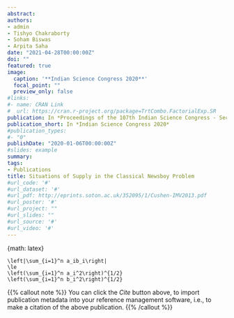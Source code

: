 ```yaml
---
abstract: 
authors:
- admin
- Tishyo Chakraborty
- Soham Biswas
- Arpita Saha
date: "2021-04-28T00:00:00Z"
doi: ""
featured: true
image:
  caption: '**Indian Science Congress 2020**'
  focal_point: ""
  preview_only: false
#links:
#- name: CRAN Link
#  url: https://cran.r-project.org/package=TrtCombo.FactorialExp.SR
publication: In *Proceedings of the 107th Indian Science Congress - Section of Mathematical Sciences (Including Statistics)*
publication_short: In *Indian Science Congress 2020*
#publication_types:
#- "0"
publishDate: "2020-01-06T00:00:00Z"
#slides: example
summary: 
tags:
- Publications
title: Situations of Supply in the Classical Newsboy Problem
#url_code: '#'
#url_dataset: '#'
#url_pdf: http://eprints.soton.ac.uk/352095/1/Cushen-IMV2013.pdf
#url_poster: '#'
#url_project: ""
#url_slides: ""
#url_source: '#'
#url_video: '#'
---
```


{math: latex}
```
\left|\sum_{i=1}^n a_ib_i\right|
\le
\left(\sum_{i=1}^n a_i^2\right)^{1/2}
\left(\sum_{i=1}^n b_i^2\right)^{1/2}
```

{{% callout note %}}
You can click the *Cite* button above, to import publication metadata into your reference management software, i.e., to make a citation of the above publication.
{{% /callout %}}


